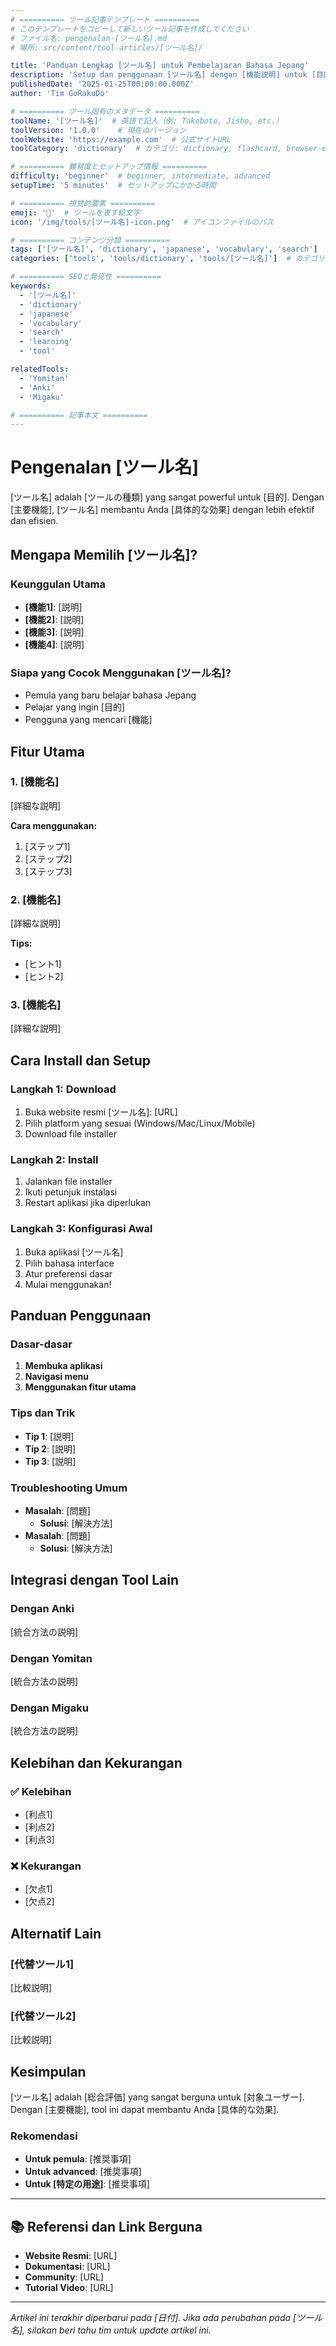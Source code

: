 ```yaml
---
# ========== ツール記事テンプレート ==========
# このテンプレートをコピーして新しいツール記事を作成してください
# ファイル名: pengenalan-[ツール名].md
# 場所: src/content/tool-articles/[ツール名]/

title: 'Panduan Lengkap [ツール名] untuk Pembelajaran Bahasa Jepang'
description: 'Setup dan penggunaan [ツール名] dengan [機能説明] untuk [目的] secara efektif.'
publishedDate: '2025-01-25T00:00:00.000Z'
author: 'Tim GoRakuDo'

# ========== ツール固有のメタデータ ==========
toolName: '[ツール名]'  # 英語で記入（例: Takoboto, Jisho, etc.）
toolVersion: '1.0.0'    # 現在のバージョン
toolWebsite: 'https://example.com'  # 公式サイトURL
toolCategory: 'dictionary'  # カテゴリ: dictionary, flashcard, browser-extension, etc.

# ========== 難易度とセットアップ情報 ==========
difficulty: 'beginner'  # beginner, intermediate, advanced
setupTime: '5 minutes'  # セットアップにかかる時間

# ========== 視覚的要素 ==========
emoji: '📖'  # ツールを表す絵文字
icon: '/img/tools/[ツール名]-icon.png'  # アイコンファイルのパス

# ========== コンテンツ分類 ==========
tags: ['[ツール名]', 'dictionary', 'japanese', 'vocabulary', 'search']  # 関連タグ
categories: ['tools', 'tools/dictionary', 'tools/[ツール名]']  # カテゴリ階層

# ========== SEOと発見性 ==========
keywords:
  - '[ツール名]'
  - 'dictionary'
  - 'japanese'
  - 'vocabulary'
  - 'search'
  - 'learning'
  - 'tool'

relatedTools:
  - 'Yomitan'
  - 'Anki'
  - 'Migaku'

# ========== 記事本文 ==========
---
```


# Pengenalan [ツール名]

[ツール名] adalah [ツールの種類] yang sangat powerful untuk [目的]. Dengan [主要機能], [ツール名] membantu Anda [具体的な効果] dengan lebih efektif dan efisien.

## Mengapa Memilih [ツール名]?

### Keunggulan Utama
- **[機能1]**: [説明]
- **[機能2]**: [説明]
- **[機能3]**: [説明]
- **[機能4]**: [説明]

### Siapa yang Cocok Menggunakan [ツール名]?
- Pemula yang baru belajar bahasa Jepang
- Pelajar yang ingin [目的]
- Pengguna yang mencari [機能]

## Fitur Utama

### 1. [機能名]
[詳細な説明]

**Cara menggunakan:**
1. [ステップ1]
2. [ステップ2]
3. [ステップ3]

### 2. [機能名]
[詳細な説明]

**Tips:**
- [ヒント1]
- [ヒント2]

### 3. [機能名]
[詳細な説明]

## Cara Install dan Setup

### Langkah 1: Download
1. Buka website resmi [ツール名]: [URL]
2. Pilih platform yang sesuai (Windows/Mac/Linux/Mobile)
3. Download file installer

### Langkah 2: Install
1. Jalankan file installer
2. Ikuti petunjuk instalasi
3. Restart aplikasi jika diperlukan

### Langkah 3: Konfigurasi Awal
1. Buka aplikasi [ツール名]
2. Pilih bahasa interface
3. Atur preferensi dasar
4. Mulai menggunakan!

## Panduan Penggunaan

### Dasar-dasar
1. **Membuka aplikasi**
2. **Navigasi menu**
3. **Menggunakan fitur utama**

### Tips dan Trik
- **Tip 1**: [説明]
- **Tip 2**: [説明]
- **Tip 3**: [説明]

### Troubleshooting Umum
- **Masalah**: [問題]
  - **Solusi**: [解決方法]
- **Masalah**: [問題]
  - **Solusi**: [解決方法]

## Integrasi dengan Tool Lain

### Dengan Anki
[統合方法の説明]

### Dengan Yomitan
[統合方法の説明]

### Dengan Migaku
[統合方法の説明]

## Kelebihan dan Kekurangan

### ✅ Kelebihan
- [利点1]
- [利点2]
- [利点3]

### ❌ Kekurangan
- [欠点1]
- [欠点2]

## Alternatif Lain

### [代替ツール1]
[比較説明]

### [代替ツール2]
[比較説明]

## Kesimpulan

[ツール名] adalah [総合評価] yang sangat berguna untuk [対象ユーザー]. Dengan [主要機能], tool ini dapat membantu Anda [具体的な効果].

### Rekomendasi
- **Untuk pemula**: [推奨事項]
- **Untuk advanced**: [推奨事項]
- **Untuk [特定の用途]**: [推奨事項]

---

## 📚 Referensi dan Link Berguna

- **Website Resmi**: [URL]
- **Dokumentasi**: [URL]
- **Community**: [URL]
- **Tutorial Video**: [URL]

---

*Artikel ini terakhir diperbarui pada [日付]. Jika ada perubahan pada [ツール名], silakan beri tahu tim untuk update artikel ini.*
